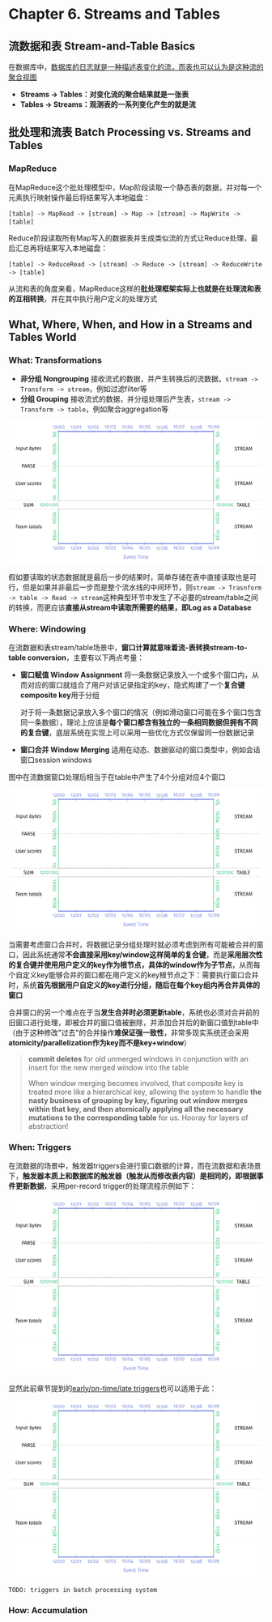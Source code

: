 # Chapter 6. Streams and Tables

## 流数据和表 Stream-and-Table Basics

在数据库中，[数据库的日志就是一种描述表变化的流，而表也可以认为是这种流的聚合视图](https://github.com/JasonYuchen/notes/blob/master/ddia/EX.Making_Sense_of_Stream_Processing.md)

- **Streams -> Tables：对变化流的聚合结果就是一张表**
- **Tables -> Streams：观测表的一系列变化产生的就是流**

## 批处理和流表 Batch Processing vs. Streams and Tables

### MapReduce

在MapReduce这个批处理模型中，Map阶段读取一个静态表的数据，并对每一个元素执行映射操作最后将结果写入本地磁盘：

```text
[table] -> MapRead -> [stream] -> Map -> [stream] -> MapWrite -> [table]
```

Reduce阶段读取所有Map写入的数据表并生成类似流的方式让Reduce处理，最后汇总再将结果写入本地磁盘：

```text
[table] -> ReduceRead -> [stream] -> Reduce -> [stream] -> ReduceWrite -> [table]
```

从流和表的角度来看，MapReduce这样的**批处理框架实际上也就是在处理流和表的互相转换**，并在其中执行用户定义的处理方式

## What, Where, When, and How in a Streams and Tables World

### What: Transformations

- **非分组 Nongrouping**
  接收流式的数据，并产生转换后的流数据，`stream -> Transform -> stream`，例如过滤filter等
- **分组 Grouping**
  接收流式的数据，并分组处理后产生表，`stream -> Transform -> table`，例如聚合aggregation等

![6.4](images/6.4.gif)

假如要读取的状态数据就是最后一步的结果时，简单存储在表中直接读取也是可行，但是如果并非最后一步而是整个流水线的中间环节，则`stream -> Trasnform -> table -> Read -> stream`这种典型环节中发生了不必要的stream/table之间的转换，而更应该**直接从stream中读取所需要的结果，即Log as a Database**

### Where: Windowing

在流数据和表stream/table场景中，**窗口计算就意味着流-表转换stream-to-table conversion**，主要有以下两点考量：

- **窗口赋值 Window Assignment**
  将一条数据记录放入一个或多个窗口内，从而对应的窗口就组合了用户对该记录指定的key，隐式构建了一个**复合键composite key**用于分组

  对于将一条数据记录放入多个窗口的情况（例如滑动窗口可能在多个窗口包含同一条数据），理论上应该是**每个窗口都含有独立的一条相同数据但拥有不同的复合键**，底层系统在实现上可以采用一些优化方式仅保留同一份数据记录
- **窗口合并 Window Merging**
  适用在动态、数据驱动的窗口类型中，例如会话窗口session windows

图中在流数据窗口处理后相当于在table中产生了4个分组对应4个窗口

![6.6](images/6.6.gif)

当需要考虑窗口合并时，将数据记录分组处理时就必须考虑到所有可能被合并的窗口，因此系统通常**不会直接采用key/window这样简单的复合键**，而是**采用层次性的复合键并使用用户定义的key作为根节点，具体的window作为子节点**，从而每个自定义key能够合并的窗口都在用户定义的key根节点之下：需要执行窗口合并时，系统**首先根据用户自定义的key进行分组，随后在每个key组内再合并具体的窗口**

合并窗口的另一个难点在于当**发生合并时必须更新table**，系统也必须对合并前的旧窗口进行处理，即被合并的窗口值被删除，并添加合并后的新窗口值到table中（由于这种修改"过去"的合并操作**难保证强一致性**，非常多现实系统还会采用**atomicity/parallelization作为key而不是key+window**）

> **commit deletes** for old unmerged windows in conjunction with an insert for the new merged window into the table
>
> When window merging becomes involved, that composite key is treated
more like a hierarchical key, allowing the system to handle **the nasty business
of grouping by key, figuring out window merges within that key, and then atomically applying all the necessary mutations to the corresponding table** for
us. Hooray for layers of abstraction!

### When: Triggers

在流数据的场景中，触发器triggers会进行窗口数据的计算，而在流数据和表场景下，**触发器本质上和数据库的触发器（触发从而修改表内容）是相同的，即根据事件更新数据**，采用per-record trigger的处理流程示例如下：

![6.8](images/6.8.gif)

显然此前章节提到的[early/on-time/late triggers](https://github.com/JasonYuchen/notes/blob/master/streamingsystems/02.What_Where_When_How.md#when-earlyon-timelate-triggers-ftw)也可以适用于此：

![6.12](images/6.12.gif)

`TODO: triggers in batch processing system`

### How: Accumulation
